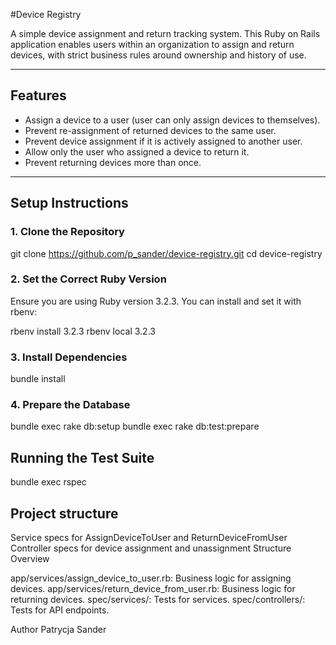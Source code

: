 #Device Registry

A simple device assignment and return tracking system. This Ruby on Rails application enables users within an organization to assign and return devices, with strict business rules around ownership and history of use.

---

## Features

- Assign a device to a user (user can only assign devices to themselves).
- Prevent re-assignment of returned devices to the same user.
- Prevent device assignment if it is actively assigned to another user.
- Allow only the user who assigned a device to return it.
- Prevent returning devices more than once.

---

## Setup Instructions

### 1. Clone the Repository

git clone https://github.com/p_sander/device-registry.git
cd device-registry


### 2. Set the Correct Ruby Version

Ensure you are using Ruby version 3.2.3. You can install and set it with rbenv:


rbenv install 3.2.3
rbenv local 3.2.3


### 3. Install Dependencies

bundle install


### 4. Prepare the Database

bundle exec rake db:setup
bundle exec rake db:test:prepare


## Running the Test Suite

bundle exec rspec


## Project structure

Service specs for AssignDeviceToUser and ReturnDeviceFromUser
Controller specs for device assignment and unassignment
Structure Overview

app/services/assign_device_to_user.rb: Business logic for assigning devices.
app/services/return_device_from_user.rb: Business logic for returning devices.
spec/services/: Tests for services.
spec/controllers/: Tests for API endpoints.



Author
Patrycja Sander

